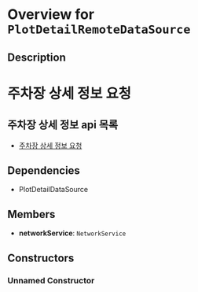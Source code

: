 # Overview for `PlotDetailRemoteDataSource`

## Description

# 주차장 상세 정보 요청
 ## 주차장 상세 정보 api 목록
 - [주차장 상세 정보 요청](./methods/getPlotDetail.md)

## Dependencies

- PlotDetailDataSource

## Members

- **networkService**: `NetworkService`
## Constructors

### Unnamed Constructor


